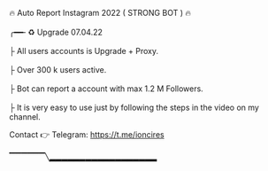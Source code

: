 🔥 Auto Report Instagram 2022 ( STRONG BOT ) 🔥 
 <br>      
╭━━╴♻️ Upgrade 07.04.22
 <br>  
├  All users accounts is Upgrade + Proxy.
 <br>  
├  Over 300 k users active. 
 <br>  
├  Bot can report a account with max 1.2 M Followers.
 <br>  
├  It is very easy to use just by following the steps in the video on my channel.
 <br>  

 Contact 👉  Telegram: https://t.me/ioncires
  <br>  
▔▔▔▔▔▔╲▂▂▂▂▂▂▂▂▂▂▂▂▂▂▂▂▂▂

